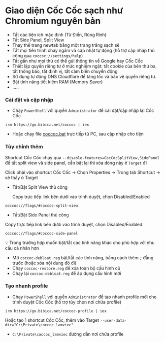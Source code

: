 # Giao diện Cốc Cốc sạch như Chromium nguyên bản

- Tắt các tiện ích mặc định (Từ Điển, Rủng Rỉnh)
- Tắt Side Panel, Split View
- Thay thế trang newtab bằng một trang trắng sạch sẽ
- Tắt mọi tiến trình chạy ngầm và cập nhật tự động (hỗ trợ cập nhập thủ công qua `coccoc://settings/help`)
- Tắt gần như mọi thứ có thể gửi thông tin về Google hay Cốc Cốc
- Thiết lập quyền riêng tư ở mức nghiêm ngặt: tắt cookie của bên thứ ba, tắt thông báo, tắt định vị, tắt cảm biến chuyển động
- Sử dụng tự động DNS Cloudflare để tăng tốc và bảo vệ quyền riêng tư.
- Bật tính năng tiết kiệm RAM (Memory Saver)
- .....
### Cài đặt và cập nhập
- Chạy `PowerShell` với quyền `Administrator` để cài đặt/cập nhập lại Cốc Cốc
```
irm https://go.bibica.net/coccoc | iex
```
- Hoặc chạy file [coccoc.bat](https://github.com/bibicadotnet/coccoc-debloat/archive/latest.zip) trực tiếp từ PC, sau cập nhập cho tiện
### Tùy chỉnh thêm
Shortcut Cốc Cốc chạy qua `--disable-features=CocCocSplitView,SidePanel` để tắt split view và side panel, cần bật lại thì xóa dòng này ở `Target` đi

Click phải vào shortcut Cốc Cốc -> Chọn Properties  -> Trong tab Shortcut -> sẽ thấy ô Target

- Tắt/Bật Split View thủ công

  Copy trực tiếp link bên dưới vào trình duyệt, chọn Disabled/Enabled
```
coccoc://flags/#coccoc-split-view
```
- Tắt/Bật Side Panel thủ công

Copy trực tiếp link bên dưới vào trình duyệt, chọn Disabled/Enabled
```
coccoc://flags/#coccoc-side-panel
```
💡 Trong trường hợp muốn bặt/tắt các tính năng khác cho phù hợp với nhu cầu cá nhân hơn
- Mở `coccoc-debloat.reg` bật/tắt các tính năng, bằng cách thêm `;` đằng trước (hoặc xóa nội dung đó đi)
- Chạy `coccoc-restore.reg` để xóa toàn bộ cấu hình cũ
- Chạy lại `coccoc-debloat.reg` để áp dụng cấu hình mới

### Tạo nhanh profile
- Chạy `PowerShell` với quyền `Administrator` để tạo nhanh profile mới cho trình duyệt Cốc Cốc (hỗ trợ tùy chọn nơi chứa profile)
```
irm https://go.bibica.net/coccoc-profile | iex
```
Hoặc tạo 1 shortcut Cốc Cốc, thêm vào Target `--user-data-dir="C:\Private\coccoc_lamviec"` 
- `C:\Private\coccoc_lamviec` đường dẫn nơi chứa profile
